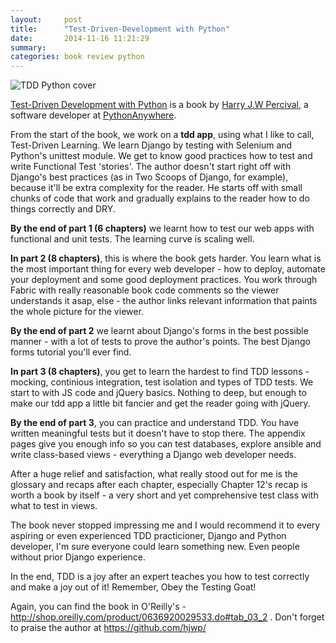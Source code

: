 ```yaml
---
layout:     post
title:      "Test-Driven-Development with Python"
date:       2014-11-16 11:21:29
summary:
categories: book review python
---
```


![TDD Python cover](http://akamaicovers.oreilly.com/images/0636920029533/lrg.jpg "TDD Python cover")


[Test-Driven Development with Python](http://shop.oreilly.com/product/0636920029533.do#tab_03_2) is a book by [Harry J.W Percival](https://github.com/hjwp), a software developer at [PythonAnywhere](https://www.pythonanywhere.com/).


From the start of the book, we work on a __tdd app__, using what I like to call, Test-Driven Learning. We learn Django by testing with Selenium and Python's unittest module. We get to know good practices how to test and write Functional Test 'stories'. The author doesn't start right off with Django's best practices (as in Two Scoops of Django, for example), because it'll be extra complexity for the reader. He starts off with small chunks of code that work and gradually explains to the reader how to do things correctly and DRY.

**By the end of part 1 (6 chapters)** we learnt how to test our web apps with functional and unit tests. The learning curve is scaling well.


**In part 2 (8 chapters)**, this is where the book gets harder. You learn what is the most important thing for every web developer - how to deploy, automate your deployment and some good deployment practices. You work through Fabric with really reasonable book code comments so the viewer understands it asap, else - the author links relevant information that paints the whole picture for the viewer.

**By the end of part 2** we learnt about Django's forms in the best possible manner - with a lot of tests to prove the author's points. The best Django forms tutorial you'll ever find.


**In part 3 (8 chapters)**, you get to learn the hardest to find TDD lessons - mocking, continious integration, test isolation and types of TDD tests. We start to with JS code and jQuery basics. Nothing to deep, but enough to make our tdd app a little bit fancier and get the reader going with jQuery.

**By the end of part 3**, you can practice and understand TDD. You have written meaningful tests but it doesn't have to stop there. The appendix pages give you enough info so you can test databases, explore ansible and write class-based views - everything a Django web developer needs.



After a huge relief and satisfaction, what really stood out for me is the glossary and recaps after each chapter, especially Chapter 12's recap is worth a book by itself - a very short and yet comprehensive test class with what to test in views.

The book never stopped impressing me and I would recommend it to every aspiring or even experienced TDD practicioner, Django and Python developer, I'm sure everyone could learn something new. Even people without prior Django experience.

In the end, TDD is a joy after an expert teaches you how to test correctly and make a joy out of it! Remember, Obey the Testing Goat!


Again, you can find the book in O'Reilly's - http://shop.oreilly.com/product/0636920029533.do#tab_03_2 . Don't forget to praise the author at https://github.com/hjwp/
